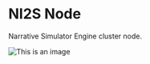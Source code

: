 # NI2S Node
Narrative Simulator Engine cluster node.

![This is an image](/../../../../ARWNI2S/.github/blob/main/assets/images/work-in-progress.png)
